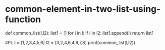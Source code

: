 # common-element-in-two-list-using-function

def common_list(l,l2):
    list1 = []
    for i in l:
        if i in l2:
            list1.append(i)
    return list1


#PL
l = [1,2,3,4,5,6]
l2 = [3,2,4,6,4,6,7,8]
print(common_list(l,l2))
